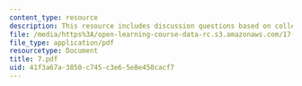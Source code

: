 ```yaml
---
content_type: resource
description: This resource includes discussion questions based on collective goods.
file: /media/https%3A/open-learning-course-data-rc.s3.amazonaws.com/17-317-u-s-social-policy-spring-2006/41f3a67a3850c745c3e65e8e450cacf7_7.pdf
file_type: application/pdf
resourcetype: Document
title: 7.pdf
uid: 41f3a67a-3850-c745-c3e6-5e8e450cacf7
---
```

